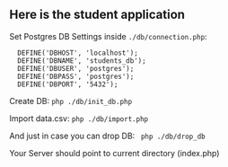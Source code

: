 ## Here is the student application

Set Postgres DB Settings inside ```./db/connection.php```:

```
  DEFINE('DBHOST', 'localhost');
  DEFINE('DBNAME', 'students_db');
  DEFINE('DBUSER', 'postgres');
  DEFINE('DBPASS', 'postgres');
  DEFINE('DBPORT', '5432');
```


Create DB: ```php ./db/init_db.php```

Import data.csv: ```php ./db/import.php```

And just in case you can drop DB: ``` php ./db/drop_db```

Your Server should point to current directory (index.php)

